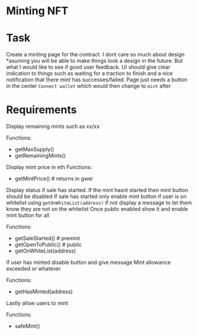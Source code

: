# Minting NFT

# Task
Create a minting page for the contract. I dont care so much about design *asuming you will be able to make things look
a design in the future. But what I would like to see if good user feedback.
UI should give clear indication to things such as waiting for a traction to finish and a nice 
notification that there mint has successes/failed.
Page just needs a button in the center `Connect wallet` which would then change to `mint` after



# Requirements
Display remaining mints such as xx/xx

Functions:
- getMaxSupply()
- getRemainingMints()

Display mint price in eth
Functions:
- getMintPrice() # returns in gwei

Display status if sale has started. If the mint hasnt started then mint button should be disabled
If sale has started only enable mint button if user is on whitelist using `getOnWhiteList(address)` if not display a
message to let them know they are not on the whitelist
Once public enabled show it and enable mint button for all

Functions:
- getSaleStarted() # premint
- getOpenToPublic() # public 
- getOnWhiteList(address)

If user has minted disable button and give message Mint allowance exceeded or whatever

Functions: 
- getHasMinted(address)

Lastly allow users to mint

Functions:
- safeMint()
